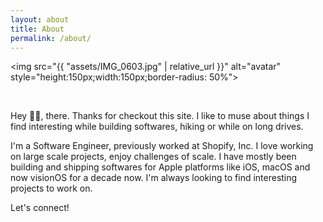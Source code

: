 ```yaml
---
layout: about
title: About
permalink: /about/
---
```



<img src="{{ "assets/IMG_0603.jpg" | relative_url }}" alt="avatar" style="height:150px;width:150px;border-radius: 50%">

<br>

Hey 👋🏽, there. Thanks for checkout this site. I like to muse about things I find interesting while building softwares, hiking or while on long drives.

I'm a Software Engineer, previously worked at Shopify, Inc. I love working on large scale projects, enjoy challenges of scale. I have mostly been building and shipping softwares for Apple platforms like iOS, macOS and now visionOS for a decade now. I'm always looking to find interesting projects to work on.  

Let's connect!
